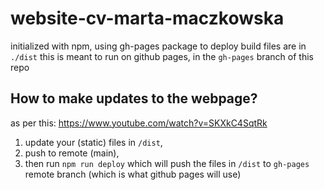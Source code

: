 # website-cv-marta-maczkowska
initialized with npm, using gh-pages package to deploy
build files are in `./dist`
this is meant to run on github pages, in the `gh-pages` branch of this repo

## How to make updates to the webpage?
as per this: https://www.youtube.com/watch?v=SKXkC4SqtRk

1. update your (static) files in `/dist`, 
2. push to remote (main), 
3. then run `npm run deploy` which will push the files in `/dist` to `gh-pages` remote branch (which is what github pages will use)  
